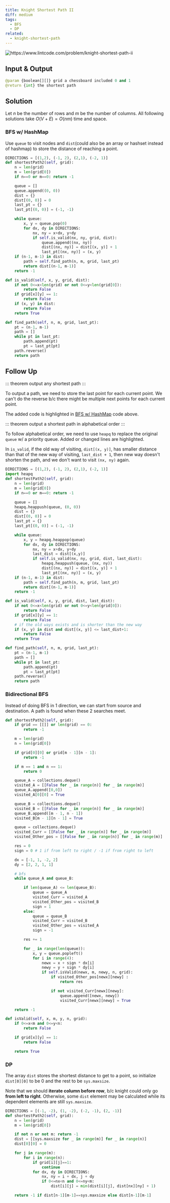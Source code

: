 ```yaml
---
title: Knight Shortest Path II
diff: medium
tags:
  - BFS
  - DP
related:
  - knight-shortest-path
---
```


<img class="medium-zoom" src="/algo/knight-shortest-path-ii.png" alt="https://www.lintcode.com/problem/knight-shortest-path-ii">

## Input & Output

```py
@param {boolean[][]} grid a chessboard included 0 and 1
@return {int} the shortest path
```

## Solution

Let $n$ be the number of rows and $m$ be the number of columns. All following solutions take $O(V + E) = O(nm)$ time and space.

### BFS w/ HashMap

Use `queue` to visit nodes and `dist`(could also be an array or hashset instead of hashmap) to store the distance of reaching a point.

```py {16,17,26,28,29,41}
DIRECTIONS = [(1,2), (-1, 2), (2,1), (-2, 1)]
def shortestPath2(self, grid):
    n = len(grid)
    m = len(grid[0])
    if n==0 or m==0: return -1

    queue = []
    queue.append((0, 0))
    dist = {}
    dist[(0, 0)] = 0
    last_pt = {}
    last_pt[(0, 0)] = (-1, -1)

    while queue:
        x, y = queue.pop(0)
        for dx, dy in DIRECTIONS:
            nx, ny = x+dx, y+dy
            if self.is_valid(nx, ny, grid, dist):
                queue.append((nx, ny))
                dist[(nx, ny)] = dist[(x, y)] + 1
                last_pt[(nx, ny)] = (x, y)
    if (n-1, m-1) in dist:
        path = self.find_path(n, m, grid, last_pt)
        return dist[(n-1, m-1)]
    return -1

def is_valid(self, x, y, grid, dist):
    if not 0<=x<len(grid) or not 0<=y<len(grid[0]):
        return False
    if grid[x][y] == 1:
        return False
    if (x, y) in dist:
        return False
    return True

def find_path(self, n, m, grid, last_pt):
    pt = (n-1, m-1)
    path = []
    while pt in last_pt:
        path.append(pt)
        pt = last_pt[pt]
    path.reverse()
    return path
```

## Follow Up

::: theorem
output any shortest path
:::

To output a path, we need to store the last point for each current point. We can't do the reverse b/c there might be multiple next points for each current point.

The added code is highlighted in [BFS w/ HashMap](#bfs-w-hashmap) code above.

::: theorem
output a shortest path in alphabetical order
:::

To follow alphabetical order, we need to use `heapq` to replace the original `queue` w/ a priority queue. Added or changed lines are highlighted.

In `is_valid`, if the old way of visiting, `dist[(x, y)]`, has smaller distance than that of the new way of visiting, `last_dist + 1`, then new way doesn't shorten the path, and we don't want to visit `(nx, ny)` again.

```py {2,14,21,26,40}
DIRECTIONS = [(1,2), (-1, 2), (2,1), (-2, 1)]
import heapq
def shortestPath2(self, grid):
    n = len(grid)
    m = len(grid[0])
    if n==0 or m==0: return -1

    queue = []
    heapq.heappush(queue, (0, 0))
    dist = {}
    dist[(0, 0)] = 0
    last_pt = {}
    last_pt[(0, 0)] = (-1, -1)

    while queue:
        x, y = heapq.heappop(queue)
        for dx, dy in DIRECTIONS:
            nx, ny = x+dx, y+dy
            last_dist = dist[(x,y)]
            if self.is_valid(nx, ny, grid, dist, last_dist):
                heapq.heappush(queue, (nx, ny))
                dist[(nx, ny)] = dist[(x, y)] + 1
                last_pt[(nx, ny)] = (x, y)
    if (n-1, m-1) in dist:
        path = self.find_path(n, m, grid, last_pt)
        return dist[(n-1, m-1)]
    return -1

def is_valid(self, x, y, grid, dist, last_dist):
    if not 0<=x<len(grid) or not 0<=y<len(grid[0]):
        return False
    if grid[x][y] == 1:
        return False
    # if the old ways exists and is shorter than the new way
    if (x, y) in dist and dist[(x, y)] <= last_dist+1:
        return False
    return True

def find_path(self, n, m, grid, last_pt):
    pt = (n-1, m-1)
    path = []
    while pt in last_pt:
        path.append(pt)
        pt = last_pt[pt]
    path.reverse()
    return path
```

### Bidirectional BFS

Instead of doing BFS in 1 direction, we can start from source and destination. A path is found when these 2 searches meet.

```py
def shortestPath2(self, grid):
    if grid == [[]] or len(grid) == 0:
        return -1

    m = len(grid)
    n = len(grid[0])

    if grid[0][0] or grid[m - 1][n - 1]:
        return -1

    if m == 1 and n == 1:
        return 0

    queue_A = collections.deque()
    visited_A = [[False for _ in range(n)] for _ in range(m)]
    queue_A.append([0,0])
    visited_A[0][0] = True

    queue_B = collections.deque()
    visited_B = [[False for _ in range(n)] for _ in range(m)]
    queue_B.append([m - 1, n - 1])
    visited_B[m - 1][n - 1] = True

    queue = collections.deque()
    visited_Curr = [[False for _ in range(n)] for _ in range(m)]
    visited_Other_pos = [[False for _ in range(n)] for _ in range(m)]

    res = 0
    sign = 0 # 1 if from left to right / -1 if from right to left

    dx = [-1, 1, -2, 2]
    dy = [2, 2, 1, 1]

    # bfs
    while queue_A and queue_B:

        if len(queue_A) <= len(queue_B):
            queue = queue_A
            visited_Curr = visited_A
            visited_Other_pos = visited_B
            sign = 1
        else:
            queue = queue_B
            visited_Curr = visited_B
            visited_Other_pos = visited_A
            sign = -1

        res += 1

        for _ in range(len(queue)):
            x, y = queue.popleft()
            for i in range(4):
                newx = x + sign * dx[i]
                newy = y + sign * dy[i]
                if self.isValid(newx, m, newy, n, grid):
                    if visited_Other_pos[newx][newy] :
                        return res

                    if not visited_Curr[newx][newy]:
                        queue.append([newx, newy])
                        visited_Curr[newx][newy] = True

    return -1

def isValid(self, x, m, y, n, grid):
    if 0<=x<m and 0<=y<n:
        return False

    if grid[x][y] == 1:
        return False

    return True
```

### DP

The array `dist` stores the shortest distance to get to a point, so initialize `dist[0][0]` to be $0$ and the rest to be `sys.maxsize`.

Note that we should **iterate column before row**, b/c knight could only go **from left to right**. Otherwise, some `dist` element may be calculated while its dependent elements are still `sys.maxsize`.

```py
DIRECTIONS = [(-1, -2), (1, -2), (-2, -1), (2, -1)]
def shortestPath2(self, grid):
    n = len(grid)
    m = len(grid[0])

    if not n or not m: return -1
    dist = [[sys.maxsize for _ in range(m)] for _ in range(n)]
    dist[0][0] = 0

    for j in range(m):
        for i in range(n):
            if grid[i][j]==1:
                continue
            for dx, dy in DIRECTIONS:
                nx, ny = i + dx, j + dy
                if 0<=nx<n and 0<=ny<m:
                    dist[i][j] = min(dist[i][j], dist[nx][ny] + 1)

    return -1 if dist[n-1][m-1]==sys.maxsize else dist[n-1][m-1]
```

